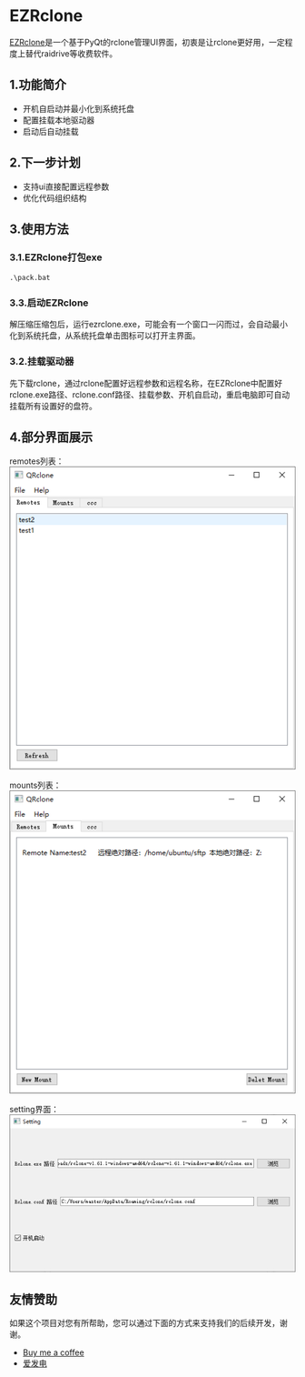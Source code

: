 # EZRclone

[EZRclone](https://github.com/0oljyo0/EZRclone)是一个基于PyQt的rclone管理UI界面，初衷是让rclone更好用，一定程度上替代raidrive等收费软件。

## 1.功能简介

- 开机自启动并最小化到系统托盘
- 配置挂载本地驱动器
- 启动后自动挂载

## 2.下一步计划
- 支持ui直接配置远程参数
- 优化代码组织结构

## 3.使用方法

### 3.1.EZRclone打包exe

```cmd
.\pack.bat
```
### 3.3.启动EZRclone
解压缩压缩包后，运行ezrclone.exe，可能会有一个窗口一闪而过，会自动最小化到系统托盘，从系统托盘单击图标可以打开主界面。
### 3.2.挂载驱动器
先下载rclone，通过rclone配置好远程参数和远程名称，在EZRclone中配置好rclone.exe路径、rclone.conf路径、挂载参数、开机自启动，重启电脑即可自动挂载所有设置好的盘符。

## 4.部分界面展示

remotes列表：
![](images\remotes.png)

mounts列表：
![](images\mounts.png)

setting界面：
![](images\setting.png)

## 友情赞助
如果这个项目对您有所帮助，您可以通过下面的方式来支持我们的后续开发，谢谢。
- [Buy me a coffee](https://www.buymeacoffee.com/2542918484K)
- [爱发电](https://afdian.net/a/ezrclone)
